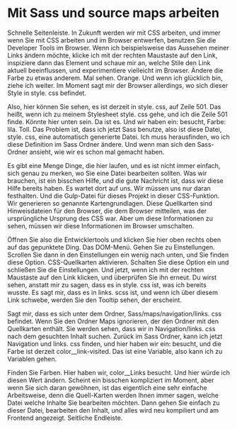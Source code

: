 # Mit Sass und source maps arbeiten

Schnelle Seitenleiste. In Zukunft werden wir mit CSS arbeiten, und immer wenn Sie mit CSS arbeiten und im Browser entwerfen, benutzen Sie die Developer Tools im Browser. Wenn ich beispielsweise das Aussehen meiner Links ändern möchte, klicke ich mit der rechten Maustaste auf den Link, inspiziere dann das Element und schaue mir an, welche Stile den Link aktuell beeinflussen, und experimentiere vielleicht im Browser. Ändere die Farbe zu etwas anderem. Mal sehen. Orange. Und wenn ich glücklich bin, ziehe ich weiter. Im Moment sagt mir der Browser allerdings, wo sich dieser Style in style. css befindet.

Also, hier können Sie sehen, es ist derzeit in style. css, auf Zeile 501. Das heißt, wenn ich zu meinem Stylesheet style. css gehe, und ich die Zeile 501 finde. Könnte hier unten sein. Da ist es. Und wir haben ein: besucht, Farbe: lila. Toll. Das Problem ist, dass ich jetzt Sass benutze, also ist diese Datei, style. css, eine automatisch generierte Datei. Ich muss herausfinden, wo ich diese Definition im Sass Ordner ändere. Und wenn man sich den Sass-Ordner ansieht, wie wir es schon mal gemacht haben.

Es gibt eine Menge Dinge, die hier laufen, und es ist nicht immer einfach, sich genau zu merken, wo Sie eine Datei bearbeiten sollten. Was wir brauchen, ist ein bisschen Hilfe, und die gute Nachricht ist, dass wir diese Hilfe bereits haben. Es wartet dort auf uns. Wir müssen uns nur daran festhalten. Und die Gulp-Datei für dieses Projekt in dieser CSS-Funktion. Wir generieren so genannte Kartengrundlagen. Diese Quellkarten sind Hinweisdateien für den Browser, die dem Browser mitteilen, was der ursprüngliche Ursprung des CSS war. Aber um diese Informationen zu sehen, müssen wir diese Informationen im Browser umschalten.

Öffnen Sie also die Entwicklertools und klicken Sie hier oben rechts oben auf das gepunktete Ding. Das DOM-Menü. Gehen Sie zu Einstellungen. Scrollen Sie dann in den Einstellungen ein wenig nach unten, und Sie finden diese Option. CSS-Quellkarten aktivieren. Schalten Sie diese Option ein und schließen Sie die Einstellungen. Und jetzt, wenn ich mit der rechten Maustaste auf den Link klicken, und überprüfen Sie ihn erneut. Du wirst sehen, anstatt mir zu sagen, dass es in style. css ist, was ich bereits wusste. Es sagt mir, dass es in links. scss ist, und wenn ich über diesem Link schwebe, werden Sie den Tooltip sehen, der erscheint.

Sagt mir, dass es sich unter dem Ordner, Sass/maps/navigation/links. css befindet. Wenn Sie den Ordner Maps ignorieren, der den Ordner mit den Quellkarten enthält. Sie werden sehen, dass wir in Navigation/links. css nach dem gesuchten Inhalt suchen. Zurück im Sass Ordner, kann ich jetzt Navigation und links. css finden, und hier haben wir ein: besucht, und die Farbe ist derzeit color__link-visited. Das ist eine Variable, also kann ich zu Variablen gehen.

Finden Sie Farben. Hier haben wir, color__Links besucht. Und hier würde ich diesen Wert ändern. Scheint ein bisschen kompliziert im Moment, aber wenn Sie sich daran gewöhnen, ist das eigentlich eine sehr einfache Arbeitsweise, denn die Quell-Karten werden Ihnen immer sagen, welche Datei welche Inhalte Sie bearbeiten möchten. Dann gehen Sie einfach zu dieser Datei, bearbeiten den Inhalt, und alles wird neu kompiliert und am Frontend angezeigt. Seitliche Endleiste.